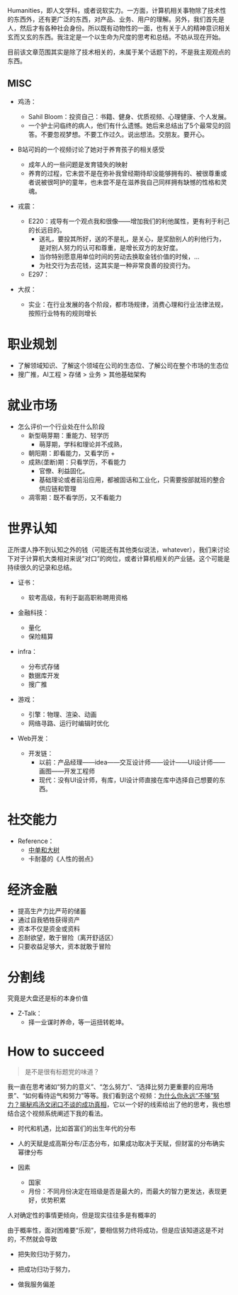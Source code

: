 Humanities，即人文学科，或者说软实力。一方面，计算机相关事物除了技术性的东西外，还有更广泛的东西，对产品、业务、用户的理解。另外，我们首先是人，然后才有各种社会身份。所以既有动物性的一面，也有关于人的精神意识相关玄而又玄的东西。我注定是一个以生命为尺度的思考和总结。不妨从现在开始。

目前该文章范围其实是除了技术相关的，未属于某个话题下的，不是我主观观点的东西。

## MISC

+ 鸡汤：
	+ Sahil Bloom：投资自己：书籍、健身、优质视频、心理健康、个人发展。
	+ 一个护士问临终的病人，他们有什么遗憾。她后来总结出了5个最常见的回答。不要忽视梦想。不要工作过久。说出想法。交朋友。要开心。

+ B站可妈的一个视频讨论了她对于养育孩子的相关感受
	+ 成年人的一些问题是发育错失的映射
	+ 养育的过程，它未尝不是在弥补我曾经期待却没能够拥有的、被很尊重或者说被很呵护的童年，也未尝不是在滋养我自己同样拥有缺憾的性格和灵魂。

+ 戎震：
	+ E220：戎导有一个观点我和很像——增加我们的利他属性，更有利于利己的长远目的。
		+ 送礼，要投其所好，送的不是礼，是关心，是奖励别人的利他行为，是对别人努力的认可和尊重，是增长双方的友好度。
		+ 当你特别愿意用单位时间的劳动去换取金钱价值的时候，...
		+ 为社交行为去花钱，这其实是一种非常良善的投资行为。
	+ E297：

+ 大叔：
	+ 实业：在行业发展的各个阶段，都市场规律，消费心理和行业法律法规，按照行业特有的规则增长

# 职业规划

+ 了解领域知识、了解这个领域在公司的生态位、了解公司在整个市场的生态位
+ 搜广推，AI工程 > 存储 > 业务 > 其他基础架构
# 就业市场

+ 怎么评价一个行业处在什么阶段
	+ 新型萌芽期：重能力、轻学历
		+ 萌芽期，学科和理论并不成熟，
	+ 朝阳期：即看能力，又看学历
		+ 
	+ 成熟(垄断)期：只看学历，不看能力
		+ 官僚、利益固化。
		+ 基础理论或者前沿应用，都被固话和工业化，只需要按部就班的整合供应链和管理
	+ 凋零期：既不看学历，又不看能力

# 世界认知

正所谓人挣不到认知之外的钱（可能还有其他类似说法，whatever），我们来讨论下对于计算机大类相对来说“对口”的岗位，或者计算机相关的产业链。这个可能是持续很久的记录和总结。

+ 证书：
	+ 软考高级，有利于副高职称聘用资格

+ 金融科技：
	+ 量化
	+ 保险精算

+ infra：
	+ 分布式存储
	+ 数据库开发
	+ 搜广推

+ 游戏：
	+ 引擎：物理、渲染、动画
	+ 网络寻路、运行时编辑时优化

+ Web开发：
	+ 开发链：
		+ 以前：产品经理——idea——交互设计师——设计——UI设计师——画图——开发工程师
		+ 现代：没有UI设计师，有库，UI设计师直接在库中选择自己想要的东西。

# 社交能力

+ Reference：
	+ [中单和大树](https://www.bilibili.com/list/watchlater?bvid=BV1xN411J7oW&oid=491269250)
	+ 卡耐基的《人性的弱点》

# 经济金融

+ 提高生产力比严苛的储蓄
+ 通过自我牺牲获得资产
+ 资本不仅是资金或资料
+ 忍耐欲望，敢于冒险（离开舒适区）
+ 只要收益足够大，资本就敢于冒险

# 分割线

究竟是大盘还是标的本身价值

+ Z-Talk：
	+ 择一业谋时养命，等一运扭转乾坤。


# How to succeed

>是不是很有标题党的味道？

我一直在思考诸如“努力的意义”、“怎么努力”、“选择比努力更重要的应用场景”、“如何看待运气和努力”等等。我们看到这个视频：[为什么你永远“不够”努力？揭秘鸡汤文闭口不谈的成功真相](https://www.bilibili.com/video/BV1nQ4y1H7RT)，它以一个好的线索给出了他的思考，我也想结合这个视频系统阐述下我的看法。


+ 时代和机遇，比如首富们的出生年代的分布

+ 人的天赋是成高斯分布/正态分布，如果成功取决于天赋，但财富的分布确实幂律分布

+ 因素
	+ 国家
	+ 月份：不同月份决定在班级是否是最大的，而最大的智力更发达，表现更好，优势积累

人对确定性的事情更倾向，但是现实往往多是有概率的

由于概率性，面对困难要“乐观”，要相信努力终将成功，但是应该知道这是不对的，不然就会导致
+ 把失败归功于努力，
+ 把成功归功于努力，

+ 做我服务偏差

